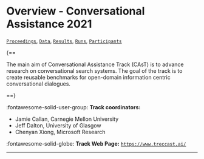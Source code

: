 # Overview - Conversational Assistance 2021

[`Proceedings`](./proceedings.md), [`Data`](./data.md), [`Results`](./results.md), [`Runs`](./runs.md), [`Participants`](./participants.md)

{==

The main aim of Conversational Assistance Track (CAsT) is to advance research on conversational search systems. The goal of the track is to create reusable benchmarks for open-domain information centric conversational dialogues.

==}

:fontawesome-solid-user-group: **Track coordinators:**

- Jamie Callan, Carnegie Mellon University 
- Jeff Dalton, University of Glasgow 
- Chenyan Xiong, Microsoft Research 

:fontawesome-solid-globe: **Track Web Page:** [`https://www.treccast.ai/`](https://www.treccast.ai/) 

---


